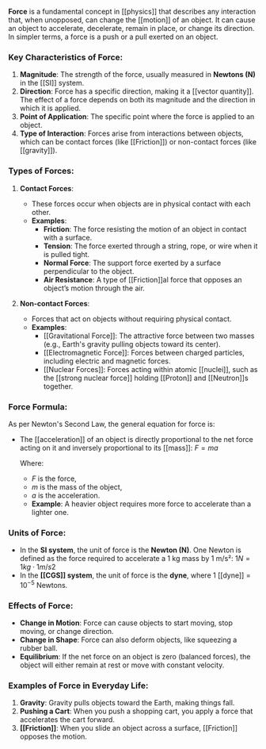 **Force** is a fundamental concept in [[physics]] that describes any interaction that, when unopposed, can change the [[motion]] of an object. It can cause an object to accelerate, decelerate, remain in place, or change its direction. In simpler terms, a force is a push or a pull exerted on an object.

### **Key Characteristics of Force**:

1. **Magnitude**: The strength of the force, usually measured in **Newtons (N)** in the [[SI]] system.
2. **Direction**: Force has a specific direction, making it a [[vector quantity]]. The effect of a force depends on both its magnitude and the direction in which it is applied.
3. **Point of Application**: The specific point where the force is applied to an object.
4. **Type of Interaction**: Forces arise from interactions between objects, which can be contact forces (like [[Friction]]) or non-contact forces (like [[gravity]]).
### **Types of Forces**:

1. **Contact Forces**:
    
    - These forces occur when objects are in physical contact with each other.
    - **Examples**:
        - **Friction**: The force resisting the motion of an object in contact with a surface.
        - **Tension**: The force exerted through a string, rope, or wire when it is pulled tight.
        - **Normal Force**: The support force exerted by a surface perpendicular to the object.
        - **Air Resistance**: A type of [[Friction]]al force that opposes an object’s motion through the air.
2. **Non-contact Forces**:
    
    - Forces that act on objects without requiring physical contact.
    - **Examples**:
        - [[Gravitational Force]]: The attractive force between two masses (e.g., Earth's gravity pulling objects toward its center).
        - [[Electromagnetic Force]]: Forces between charged particles, including electric and magnetic forces.
        - [[Nuclear Forces]]: Forces acting within atomic [[nuclei]], such as the [[strong nuclear force]] holding [[Proton]] and [[Neutron]]s together.

### **Force Formula**:

As per Newton's Second Law, the general equation for force is:

- The [[acceleration]] of an object is directly proportional to the net force acting on it and inversely proportional to its [[mass]]:
	    $F=ma$
    
    Where:
    
    - $F$ is the force,
    - $m$ is the mass of the object,
    - $a$ is the acceleration.
    - **Example**: A heavier object requires more force to accelerate than a lighter one.

### **Units of Force**:

- In the **SI system**, the unit of force is the **Newton (N)**. One Newton is defined as the force required to accelerate a 1 kg mass by 1 m/s²: 
							$1 N=1 kg⋅1 m/s2$
- In the **[[CGS]] system**, the unit of force is the **dyne**, where 1 [[dyne]] = $10^{-5}$ Newtons.

### **Effects of Force**:

- **Change in Motion**: Force can cause objects to start moving, stop moving, or change direction.
- **Change in Shape**: Force can also deform objects, like squeezing a rubber ball.
- **Equilibrium**: If the net force on an object is zero (balanced forces), the object will either remain at rest or move with constant velocity.

### **Examples of Force in Everyday Life**:

1. **Gravity**: Gravity pulls objects toward the Earth, making things fall.
2. **Pushing a Cart**: When you push a shopping cart, you apply a force that accelerates the cart forward.
3. **[[Friction]]**: When you slide an object across a surface, [[Friction]] opposes the motion.